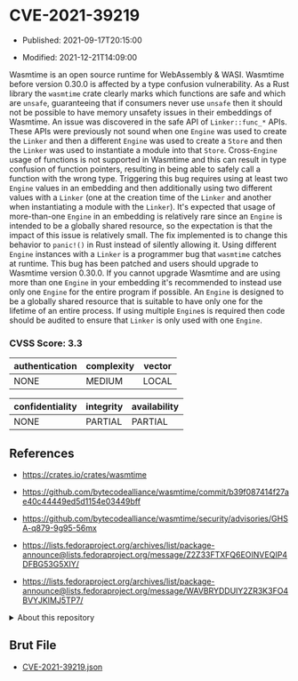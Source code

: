 # CVE-2021-39219

- Published: 2021-09-17T20:15:00

- Modified: 2021-12-21T14:09:00

Wasmtime is an open source runtime for WebAssembly & WASI. Wasmtime before version 0.30.0 is affected by a type confusion vulnerability. As a Rust library the `wasmtime` crate clearly marks which functions are safe and which are `unsafe`, guaranteeing that if consumers never use `unsafe` then it should not be possible to have memory unsafety issues in their embeddings of Wasmtime. An issue was discovered in the safe API of `Linker::func_*` APIs. These APIs were previously not sound when one `Engine` was used to create the `Linker` and then a different `Engine` was used to create a `Store` and then the `Linker` was used to instantiate a module into that `Store`. Cross-`Engine` usage of functions is not supported in Wasmtime and this can result in type confusion of function pointers, resulting in being able to safely call a function with the wrong type. Triggering this bug requires using at least two `Engine` values in an embedding and then additionally using two different values with a `Linker` (one at the creation time of the `Linker` and another when instantiating a module with the `Linker`). It's expected that usage of more-than-one `Engine` in an embedding is relatively rare since an `Engine` is intended to be a globally shared resource, so the expectation is that the impact of this issue is relatively small. The fix implemented is to change this behavior to `panic!()` in Rust instead of silently allowing it. Using different `Engine` instances with a `Linker` is a programmer bug that `wasmtime` catches at runtime. This bug has been patched and users should upgrade to Wasmtime version 0.30.0. If you cannot upgrade Wasmtime and are using more than one `Engine` in your embedding it's recommended to instead use only one `Engine` for the entire program if possible. An `Engine` is designed to be a globally shared resource that is suitable to have only one for the lifetime of an entire process. If using multiple `Engine`s is required then code should be audited to ensure that `Linker` is only used with one `Engine`.

### CVSS Score: **3.3**

| authentication | complexity | vector |
| --- | --- | --- |
| NONE | MEDIUM | LOCAL |

| confidentiality | integrity | availability |
| --- | --- | --- |
| NONE | PARTIAL | PARTIAL |

## References

* https://crates.io/crates/wasmtime

* https://github.com/bytecodealliance/wasmtime/commit/b39f087414f27ae40c44449ed5d1154e03449bff

* https://github.com/bytecodealliance/wasmtime/security/advisories/GHSA-q879-9g95-56mx

* https://lists.fedoraproject.org/archives/list/package-announce@lists.fedoraproject.org/message/Z2Z33FTXFQ6EOINVEQIP4DFBG53G5XIY/

* https://lists.fedoraproject.org/archives/list/package-announce@lists.fedoraproject.org/message/WAVBRYDDUIY2ZR3K3FO4BVYJKIMJ5TP7/

<details>
<summary>About this repository</summary> 

  This repository is part of the project [Live Hack CVE](https://github.com/Live-Hack-CVE). Main website can be found [www.live-hack.org](https://www.live-hack.org) 
  
  Made by [Sn0wAlice](https://github.com/Sn0wAlice) for the people that care about security and need to have a feed of the latest CVEs. Hope you enjoy it, don't forget to star the repo and follow me on [Twitter](https://twitter.com/Sn0wAlice) and [Github](https://github.com/Sn0wAlice). And that is my [personnal website](https://www.alice-snow.me/)

  - [Home Page](https://github.com/Live-Hack-CVE)
  - [Framework](https://github.com/Live-Hack-CVE/cve-framework)
  - [CVE database](https://github.com/Live-Hack-CVE/full_database)
  - [Changelog](https://github.com/Live-Hack-CVE/Changelog)
</details>

## Brut File

* [CVE-2021-39219.json](https://raw.githubusercontent.com/Live-Hack-CVE/full_database/main/cves/2021/CVE-2021-39219.json)

